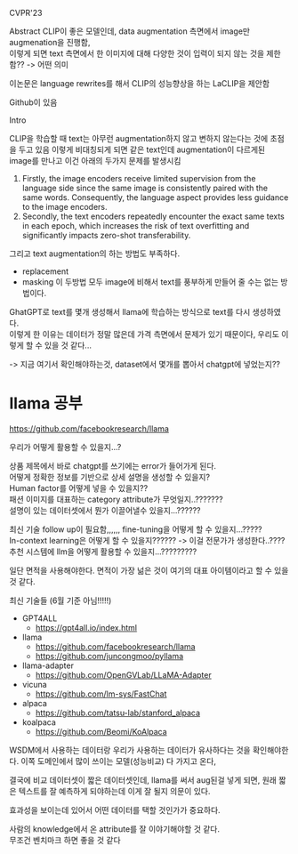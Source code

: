 
CVPR'23

Abstract
CLIP이 좋은 모델인데, data augmentation 측면에서 image만 augmenation을 진행함,     
이렇게 되면 text 측면에서 한 이미지에 대해 다양한 것이 입력이 되지 않는 것을 제한함?? -> 어떤 의미    

이논문은 language rewrites를 해서 CLIP의 성능향상을 하는 LaCLIP을 제안함    

Github이 있음    


Intro


CLIP을 학습할 때 text는 아무런 augmentation하지 않고 변하지 않는다는 것에 초점을 두고 있음 이렇게 비대칭되게 되면 같은 text인데 augmentation이 다르게된 image를 만나고 이건 아래의 두가지 문제를 발생시킴    

1) Firstly, the image encoders receive limited supervision from the language side since the same image is consistently paired with the same words. Consequently, the language aspect provides less guidance to the image encoders. 
2) Secondly, the text encoders repeatedly encounter the exact same texts in each epoch, which increases the risk of text overfitting and significantly impacts zero-shot transferability.

그리고 text augmentation의 하는 방법도 부족하다.        
- replacement
- masking
이 두방법 모두 image에 비해서 text를 풍부하게 만들어 줄 수는 없는 방법이다.    

GhatGPT로 text를 몇개 생성해서 llama에 학습하는 방식으로 text를 다시 생성하였다.    
이렇게 한 이유는 데이터가 정말 많은데 가격 측면에서 문제가 있기 때문이다, 우리도 이렇게 할 수 있을 것 같다...    

-> 지금 여기서 확인해야하는것, dataset에서 몇개를 뽑아서 chatgpt에 넣었는지??      
# llama 공부

https://github.com/facebookresearch/llama

우리가 어떻게 활용할 수 있을지...?       

상품 제목에서 바로 chatgpt를 쓰기에는 error가 들어가게 된다.         
어떻게 정확한 정보를 기반으로 상세 설명을 생성할 수 있을지?       
Human factor를 어떻게 넣을 수 있을지??         
패션 이미지를 대표하는 category attribute가 무엇일지..???????       
설명이 있는 데이터셋에서 뭔가 이끌어낼수 있을지...??????     

최신 기술 follow up이 필요함,,,,,,      fine-tuning을 어떻게 할 수 있을지...?????          
In-context learning은 어떻게 할 수 있을지??????           -> 이걸 전문가가 생성한다..????     
추천 시스템에 llm을 어떻게 활용할 수 있을지...?????????            

일단 면적을 사용해야한다. 면적이 가장 넒은 것이 여기의 대표 아이템이라고 할 수 있을 것 같다.    


최신 기술들  (6월 기준 아님!!!!!)     
- GPT4ALL
	- https://gpt4all.io/index.html
- llama
	- https://github.com/facebookresearch/llama
	- https://github.com/juncongmoo/pyllama
- llama-adapter
	- https://github.com/OpenGVLab/LLaMA-Adapter
- vicuna
	- https://github.com/lm-sys/FastChat
- alpaca
	- https://github.com/tatsu-lab/stanford_alpaca
- koalpaca
	- https://github.com/Beomi/KoAlpaca



WSDM에서 사용하는 데이터랑 우리가 사용하는 데이터가 유사하다는 것을 확인해야한다. 
이쪽 도메인에서 많이 쓰이는 모델(성능비교) 다 가지고 온다, 

결국에 비교 데이터셋이 짧은 데이터셋인데, llama를 써서 aug된걸 넣게 되면, 원래 짧은 텍스트를 잘 예측하게 되야하는데 이게 잘 될지 의문이 있다.      

효과성을 보이는데 있어서 어떤 데이터를 택할 것인가가 중요하다.        

사람의 knowledge에서 온 attribute를 잘 이야기해야할 것 같다.    
무조건 벤치마크 하면 좋을 것 같다       

